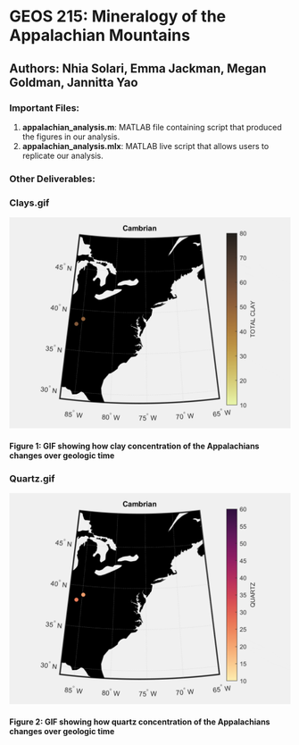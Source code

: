 # GEOS 215: Mineralogy of the Appalachian Mountains

## Authors: Nhia Solari, Emma Jackman, Megan Goldman, Jannitta Yao

### Important Files:
1. **appalachian_analysis.m**: MATLAB file containing script that produced the figures in our analysis. 
2.  **appalachian_analysis.mlx**: MATLAB live script that allows users to replicate our analysis. 

### Other Deliverables:

### Clays.gif
![Clays gif](/Figures/Clays.gif)
#### Figure 1: GIF showing how clay concentration of the Appalachians changes over geologic time

### Quartz.gif
![Quartz gif](/Figures/Quartz.gif)
#### Figure 2: GIF showing how quartz concentration of the Appalachians changes over geologic time

